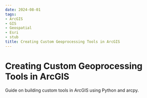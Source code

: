 ```yaml
---
date: 2024-08-01
tags:
- ArcGIS
- GIS
- Geospatial
- Esri
- stub
title: Creating Custom Geoprocessing Tools in ArcGIS
---
```


# Creating Custom Geoprocessing Tools in ArcGIS

Guide on building custom tools in ArcGIS using Python and arcpy.
